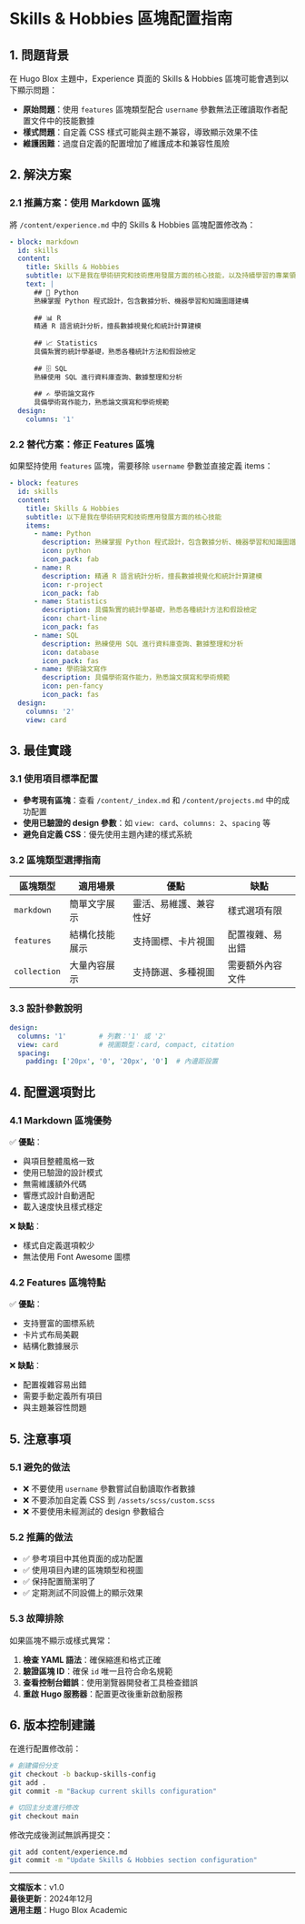 # Skills & Hobbies 區塊配置指南

## 1. 問題背景

在 Hugo Blox 主題中，Experience 頁面的 Skills & Hobbies 區塊可能會遇到以下顯示問題：

- **原始問題**：使用 `features` 區塊類型配合 `username` 參數無法正確讀取作者配置文件中的技能數據
- **樣式問題**：自定義 CSS 樣式可能與主題不兼容，導致顯示效果不佳
- **維護困難**：過度自定義的配置增加了維護成本和兼容性風險

## 2. 解決方案

### 2.1 推薦方案：使用 Markdown 區塊

將 `/content/experience.md` 中的 Skills & Hobbies 區塊配置修改為：

```yaml
- block: markdown
  id: skills
  content:
    title: Skills & Hobbies
    subtitle: 以下是我在學術研究和技術應用發展方面的核心技能，以及持續學習的專業領域。
    text: |
      ## 🐍 Python
      熟練掌握 Python 程式設計，包含數據分析、機器學習和知識圖譜建構
      
      ## 📊 R
      精通 R 語言統計分析，擅長數據視覺化和統計計算建模
      
      ## 📈 Statistics
      具備紮實的統計學基礎，熟悉各種統計方法和假設檢定
      
      ## 🗄️ SQL
      熟練使用 SQL 進行資料庫查詢、數據整理和分析
      
      ## ✍️ 學術論文寫作
      具備學術寫作能力，熟悉論文撰寫和學術規範
  design:
    columns: '1'
```

### 2.2 替代方案：修正 Features 區塊

如果堅持使用 `features` 區塊，需要移除 `username` 參數並直接定義 items：

```yaml
- block: features
  id: skills
  content:
    title: Skills & Hobbies
    subtitle: 以下是我在學術研究和技術應用發展方面的核心技能
    items:
      - name: Python
        description: 熟練掌握 Python 程式設計，包含數據分析、機器學習和知識圖譜建構
        icon: python
        icon_pack: fab
      - name: R
        description: 精通 R 語言統計分析，擅長數據視覺化和統計計算建模
        icon: r-project
        icon_pack: fab
      - name: Statistics
        description: 具備紮實的統計學基礎，熟悉各種統計方法和假設檢定
        icon: chart-line
        icon_pack: fas
      - name: SQL
        description: 熟練使用 SQL 進行資料庫查詢、數據整理和分析
        icon: database
        icon_pack: fas
      - name: 學術論文寫作
        description: 具備學術寫作能力，熟悉論文撰寫和學術規範
        icon: pen-fancy
        icon_pack: fas
  design:
    columns: '2'
    view: card
```

## 3. 最佳實踐

### 3.1 使用項目標準配置

- **參考現有區塊**：查看 `/content/_index.md` 和 `/content/projects.md` 中的成功配置
- **使用已驗證的 design 參數**：如 `view: card`、`columns: 2`、`spacing` 等
- **避免自定義 CSS**：優先使用主題內建的樣式系統

### 3.2 區塊類型選擇指南

| 區塊類型 | 適用場景 | 優點 | 缺點 |
|---------|---------|------|------|
| `markdown` | 簡單文字展示 | 靈活、易維護、兼容性好 | 樣式選項有限 |
| `features` | 結構化技能展示 | 支持圖標、卡片視圖 | 配置複雜、易出錯 |
| `collection` | 大量內容展示 | 支持篩選、多種視圖 | 需要額外內容文件 |

### 3.3 設計參數說明

```yaml
design:
  columns: '1'        # 列數：'1' 或 '2'
  view: card          # 視圖類型：card, compact, citation
  spacing:
    padding: ['20px', '0', '20px', '0']  # 內邊距設置
```

## 4. 配置選項對比

### 4.1 Markdown 區塊優勢

✅ **優點**：
- 與項目整體風格一致
- 使用已驗證的設計模式
- 無需維護額外代碼
- 響應式設計自動適配
- 載入速度快且樣式穩定

❌ **缺點**：
- 樣式自定義選項較少
- 無法使用 Font Awesome 圖標

### 4.2 Features 區塊特點

✅ **優點**：
- 支持豐富的圖標系統
- 卡片式布局美觀
- 結構化數據展示

❌ **缺點**：
- 配置複雜容易出錯
- 需要手動定義所有項目
- 與主題兼容性問題

## 5. 注意事項

### 5.1 避免的做法

- ❌ 不要使用 `username` 參數嘗試自動讀取作者數據
- ❌ 不要添加自定義 CSS 到 `/assets/scss/custom.scss`
- ❌ 不要使用未經測試的 design 參數組合

### 5.2 推薦的做法

- ✅ 參考項目中其他頁面的成功配置
- ✅ 使用項目內建的區塊類型和視圖
- ✅ 保持配置簡潔明了
- ✅ 定期測試不同設備上的顯示效果

### 5.3 故障排除

如果區塊不顯示或樣式異常：

1. **檢查 YAML 語法**：確保縮進和格式正確
2. **驗證區塊 ID**：確保 `id` 唯一且符合命名規範
3. **查看控制台錯誤**：使用瀏覽器開發者工具檢查錯誤
4. **重啟 Hugo 服務器**：配置更改後重新啟動服務

## 6. 版本控制建議

在進行配置修改前：

```bash
# 創建備份分支
git checkout -b backup-skills-config
git add .
git commit -m "Backup current skills configuration"

# 切回主分支進行修改
git checkout main
```

修改完成後測試無誤再提交：

```bash
git add content/experience.md
git commit -m "Update Skills & Hobbies section configuration"
```

---

**文檔版本**：v1.0  
**最後更新**：2024年12月  
**適用主題**：Hugo Blox Academic